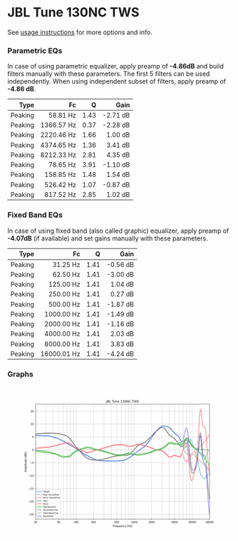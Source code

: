 # JBL Tune 130NC TWS
See [usage instructions](https://github.com/jaakkopasanen/AutoEq#usage) for more options and info.

### Parametric EQs
In case of using parametric equalizer, apply preamp of **-4.86dB** and build filters manually
with these parameters. The first 5 filters can be used independently.
When using independent subset of filters, apply preamp of **-4.86 dB**.

| Type    | Fc         |    Q | Gain     |
|--------:|-----------:|-----:|---------:|
| Peaking | 58.81 Hz   | 1.43 | -2.71 dB |
| Peaking | 1366.57 Hz | 0.37 | -2.28 dB |
| Peaking | 2220.46 Hz | 1.66 | 1.00 dB  |
| Peaking | 4374.65 Hz | 1.36 | 3.41 dB  |
| Peaking | 8212.33 Hz | 2.81 | 4.35 dB  |
| Peaking | 78.65 Hz   | 3.91 | -1.10 dB |
| Peaking | 158.85 Hz  | 1.48 | 1.54 dB  |
| Peaking | 526.42 Hz  | 1.07 | -0.87 dB |
| Peaking | 817.52 Hz  | 2.85 | 1.02 dB  |

### Fixed Band EQs
In case of using fixed band (also called graphic) equalizer, apply preamp of **-4.07dB**
(if available) and set gains manually with these parameters.

| Type    | Fc          |    Q | Gain     |
|--------:|------------:|-----:|---------:|
| Peaking | 31.25 Hz    | 1.41 | -0.56 dB |
| Peaking | 62.50 Hz    | 1.41 | -3.00 dB |
| Peaking | 125.00 Hz   | 1.41 | 1.04 dB  |
| Peaking | 250.00 Hz   | 1.41 | 0.27 dB  |
| Peaking | 500.00 Hz   | 1.41 | -1.87 dB |
| Peaking | 1000.00 Hz  | 1.41 | -1.49 dB |
| Peaking | 2000.00 Hz  | 1.41 | -1.16 dB |
| Peaking | 4000.00 Hz  | 1.41 | 2.03 dB  |
| Peaking | 8000.00 Hz  | 1.41 | 3.83 dB  |
| Peaking | 16000.01 Hz | 1.41 | -4.24 dB |

### Graphs
![](./JBL%20Tune%20130NC%20TWS.png)